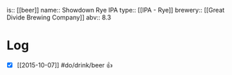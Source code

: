 is:: [[beer]]
name:: Showdown Rye IPA
type:: [[IPA - Rye]]
brewery:: [[Great Divide Brewing Company]]
abv:: 8.3

# Log
- [x] [[2015-10-07]] #do/drink/beer 👍
